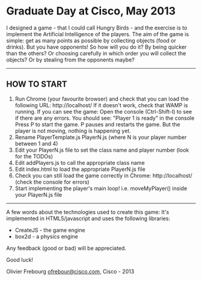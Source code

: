 # Graduate Day at Cisco, May 2013

I designed a game - that I could call Hungry Birds - and the exercise is to implement the Artificial Intelligence
of the players.
The aim of the game is simple: get as many points as possible by collecting objects (food or drinks).
But you have opponents! So how will you do it? By being quicker than the others? Or choosing carefully in which order
you will collect the objects? Or by stealing from the opponents maybe?

--------------
 HOW TO START
--------------

1. Run Chrome (your favourite browser) and check that you can load the following URL: http://localhost/
   If it doesn't work, check that WAMP is running.
   If you can see the game: Open the console (Ctrl-Shift-I) to see if there are any errors. You should see: "Player 1 is ready" in the console
   Press P to start the game. P pauses and restarts the game. But the player is not moving, nothing is happening yet.
2. Rename PlayerTemplate.js PlayerN.js (where N is your player number between 1 and 4)
3. Edit your PlayerN.js file to set the class name and player number (look for the TODOs)
4. Edit addPlayers.js to call the appropriate class name
5. Edit index.html to load the appropriate PlayerN.js file
6. Check you can still load the game correctly in Chrome: http://localhost/ (check the console for errors)
7. Start implementing the player's main loop! i.e. moveMyPlayer() inside your PlayerN.js file

--------------

A few words about the technologies used to create this game:
It's implemented in HTML5/javascript and uses the following libraries:
- CreateJS - the game engine
- box2d - a physics engine

Any feedback (good or bad) will be appreciated.

Good luck!

Olivier Frebourg <ofrebour@cisco.com>, Cisco - 2013

